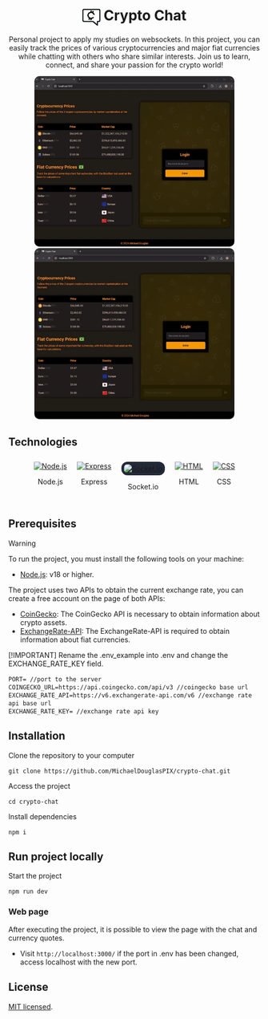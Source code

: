 <h1 align="center"><img src="./frontend/images/crypto-chat-logo.png" width="36" align="center" align-items="center"/> Crypto Chat </h1>

<p align="center">
  Personal project to apply my studies on websockets. In this project, you can easily track the prices of various cryptocurrencies and major fiat currencies while chatting with others who share similar interests. Join us to learn, connect, and share your passion for the crypto world!
</p>

<p align="center">
  <img src="frontend/images/chat-michael.gif" alt="Chat usuario 1" width="400" style="border-radius:10px;"/>
  <img src="frontend/images/chat-anonimo.gif" alt="Chat usuario 2" width="400" style="border-radius:10px;"/>
</p>

## Technologies

<div style="display: flex; flex-wrap: wrap; justify-content: center;">
  <div style="margin: 10px; text-align: center;">
    <a href="https://nodejs.org/en" target="_blank">
      <img src="https://skillicons.dev/icons?i=nodejs" alt="Node.js" style="width: 50px;"/>
    </a>
    <p>Node.js</p>
  </div>
  <div style="margin: 10px; text-align: center;">
    <a href="https://expressjs.com/pt-br/" target="_blank">
      <img src="https://skillicons.dev/icons?i=express" alt="Express" style="width: 50px;"/>
    </a>
    <p>Express</p>
  </div>
  <div style="margin: 10px; text-align: center;">
    <a href="https://socket.io/docs/v4/" target="_blank" >
      <img src="https://cdn.jsdelivr.net/gh/devicons/devicon@latest/icons/socketio/socketio-original.svg" alt="Socket.io" style="width: 40px;border-radius:12px;background-color:rgb(36, 41, 56);padding: 5px;"/>
    </a>
    <p>Socket.io</p>
  </div>
  <div style="margin: 10px; text-align: center;">
    <a href="https://developer.mozilla.org/en-US/docs/Web/HTML" target="_blank">
      <img src="https://skillicons.dev/icons?i=html" alt="HTML" style="width: 50px;"/>
    </a>
    <p>HTML</p>
  </div>
  <div style="margin: 10px; text-align: center;">
    <a href="https://developer.mozilla.org/en-US/docs/Web/CSS" target="_blank">
      <img src="https://skillicons.dev/icons?i=css" alt="CSS" style="width: 50px;"/>
    </a>
    <p>CSS</p>
  </div>
</div>

## Prerequisites

> [!WARNING]
> To run the project, you must install the following tools on your machine:

- [Node.js](https://nodejs.org/en): v18 or higher.

The project uses two APIs to obtain the current exchange rate, you can create a free account on the page of both APIs:

- [CoinGecko](https://docs.coingecko.com/reference/introduction): The CoinGecko API is necessary to obtain information about crypto assets.
- [ExchangeRate-API](https://nodejs.org/en): The ExchangeRate-API is required to obtain information about fiat currencies.

[!IMPORTANT] Rename the .env_example into .env and change the EXCHANGE_RATE_KEY field.

```
PORT= //port to the server
COINGECKO_URL=https://api.coingecko.com/api/v3 //coingecko base url
EXCHANGE_RATE_API=https://v6.exchangerate-api.com/v6 //exchange rate api base url
EXCHANGE_RATE_KEY= //exchange rate api key
```

## Installation

Clone the repository to your computer

```
git clone https://github.com/MichaelDouglasPIX/crypto-chat.git
```

Access the project

```
cd crypto-chat
```

Install dependencies

```
npm i
```

## Run project locally

Start the project

```
npm run dev
```

### Web page

After executing the project, it is possible to view the page with the chat and currency quotes.

- Visit `http://localhost:3000/` if the port in .env has been changed, access localhost with the new port.

## License

[MIT licensed](LICENSE).
